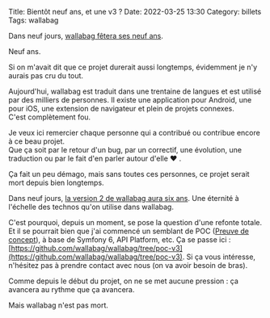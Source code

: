Title: Bientôt neuf ans, et une v3 ?
Date: 2022-03-25 13:30
Category: billets
Tags: wallabag

Dans neuf jours, [wallabag fêtera ses neuf ans]({filename}poche-pour-remplacer-instapaper-pocket-et-readability.md).

Neuf ans.

Si on m'avait dit que ce projet durerait aussi longtemps, évidemment je n'y aurais pas cru du tout.

Aujourd'hui, wallabag est traduit dans une trentaine de langues et est utilisé par des milliers de personnes. Il existe une application pour Android, une pour iOS, une extension de navigateur et plein de projets connexes.   
C'est complètement fou.

Je veux ici remercier chaque personne qui a contribué ou contribue encore à ce beau projet.  
Que ça soit par le retour d'un bug, par un correctif, une évolution, une traduction ou par le fait d'en parler autour d'elle ❤️ .

Ça fait un peu démago, mais sans toutes ces personnes, ce projet serait mort depuis bien longtemps.

Dans neuf jours, [la version 2 de wallabag aura six ans](https://wallabag.org/en/news/wallabag-v2). Une éternité à l'échelle des technos qu'on utilise dans wallabag.

C'est pourquoi, depuis un moment, se pose la question d'une refonte totale. Et il se pourrait bien que j'ai commencé un semblant de POC ([Preuve de concept](https://fr.wikipedia.org/wiki/Preuve_de_concept)), à base de Symfony 6, API Platform, etc. Ça se passe ici : [https://github.com/wallabag/wallabag/tree/poc-v3](https://github.com/wallabag/wallabag/tree/poc-v3). Si ça vous intéresse, n'hésitez pas à prendre contact avec nous (on va avoir besoin de bras).

Comme depuis le début du projet, on ne se met aucune pression : ça avancera au rythme que ça avancera.

Mais wallabag n'est pas mort.
